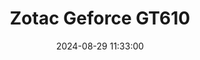 ---
layout: post
title: Zotac Geforce GT610
summary: 
date: '2024-08-29 11:33:00'
#tags: [Graphics Cards, PC]
tags: [Graphics Cards]
---